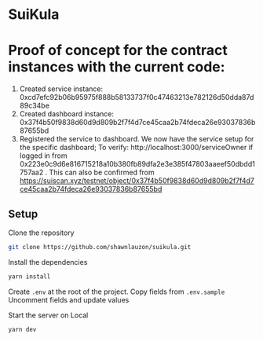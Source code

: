 # SuiKula

# Proof of concept for the contract instances with the current code:
1. Created service instance: 0xcd7efc92b06b95975f888b58133737f0c47463213e782126d50dda87d89c34be
2. Created dashboard instance: 0x37f4b50f9838d60d9d809b2f7f4d7ce45caa2b74fdeca26e93037836b87655bd
3. Registered the service to dashboard. We now have the service setup for the specific dashboard; To verify: http://localhost:3000/serviceOwner if logged in from 0x223e0c9d6e816715218a10b380fb89dfa2e3e385f47803aaeef50dbdd1757aa2 . This can also be confirmed from https://suiscan.xyz/testnet/object/0x37f4b50f9838d60d9d809b2f7f4d7ce45caa2b74fdeca26e93037836b87655bd

## Setup

Clone the repository

```bash
git clone https://github.com/shawnlauzon/suikula.git
```

Install the dependencies

```bash
yarn install
```

Create `.env` at the root of the project.
Copy fields from `.env.sample`
Uncomment fields and update values

Start the server on Local

```bash
yarn dev
```
